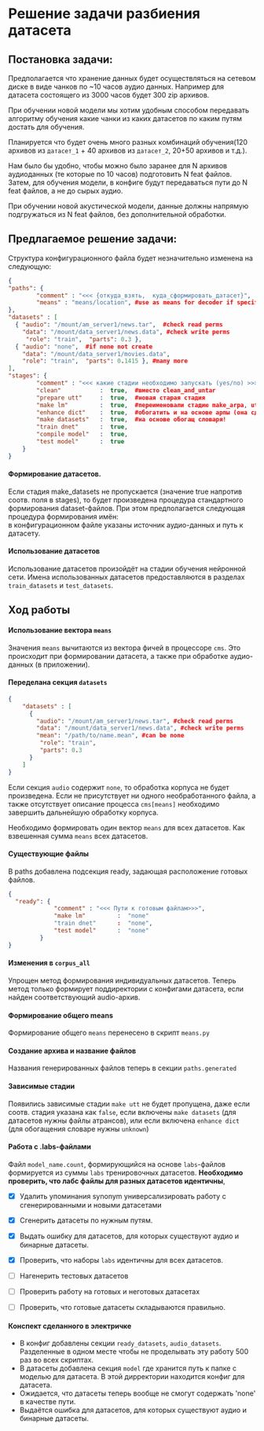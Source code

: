 # Решение задачи разбиения датасета

## Постановка задачи:

Предполагается что хранение данных будет осуществляться на сетевом диске в виде
чанков по ~10 часов аудио данных. Например для датасета состоящего из 3000 часов
будет 300 zip архивов.

При обучении новой модели мы хотим удобным способом передавать алгоритму обучения
какие чанки из каких датасетов по каким путям достать для обучения.

Планируется что будет очень много разных комбинаций обучения(120 архивов из
`датасет_1` + 40 архивов  из `датасет_2`,  20+50 архивов и т.д.).

Нам было бы удобно, чтобы можно было заранее для N архивов аудиоданных
(те которые по 10 часов) подготовить N feat файлов. Затем, для обучения модели,
в конфиге будут передаваться пути до  N feat файлов, а не до сырых аудио.

При обучении новой акустической модели, данные должны напрямую подгружаться
из N feat файлов, без дополнительной обработки.


## Предлагаемое решение задачи:

Структура конфигурационного файла будет незначительно изменена на следующую:
```json
{
"paths": {
        "comment" : "<<< {откуда_взять,  куда_сформировать_датасет}",
        "means" : "means/location", #use as means for decoder if specified
},
"datasets" : [
  { "audio": "/mount/am_server1/news.tar",  #check read perms
    "data": "/mount/data_server1/news.data", #check write perms
     "role": "train",  "parts": 0.3 },
  { "audio": "none",  #if none not create
    "data": "/mount/data_server1/movies.data",  
    "role": "train",  "parts": 0.1415 }, #many more
],
"stages": {
        "comment" : "<<< какие стадии необходимо запускать (yes/no) >>>",
        "clean"           :  true,  #вместо clean_and_untar
        "prepare utt"     :  true,  #новая старая стадия
        "make lm"         :  true,  #переименовали стадию make_arpa, utt участвует в обогащении.
        "enhance dict"    :  true,  #обогатить и на основе арпы (она сделает текстовичок)
        "make datasets"   :  true,  #на основе обогащ словаря!
        "train dnet"      :  true,
        "compile model"   :  true,
        "test model"      :  true
    }
}
```

#### Формирование датасетов.  
Если стадия make_datasets не пропускается (значение true напротив соотв. поля в stages),
то будет произведена процедура стандартного формирования dataset-файлов. При этом
предполагается следующая процедура формирования имён:  
в конфигурационном файле указаны источник аудио-данных и путь к датасету.   

#### Использование датасетов
Использование датасетов произойдёт на стадии обучения нейронной сети.
Имена использованных датасетов предоставляются в разделах `train_datasets` и
`test_datasets`.

## Ход работы

#### Использование вектора `means`
Значения `means` вычитаются из вектора фичей в процессоре `cms`. Это происходит
при формировании датасета, а также при обработке аудио-данных (в приложении).

#### Переделана секция `datasets`
```json
{
    "datasets" : [
      {
        "audio": "/mount/am_server1/news.tar", #check read perms
        "data": "/mount/data_server1/news.data", #check write perms
        "mean": "/path/to/name.mean", #can be none
         "role": "train",  
         "parts": 0.3
      }
    ]
}
```
Eсли секция `audio` содержит `none`, то обработка корпуса не будет произведена.
Если не присутствует ни одного необработанного файла, а также отсутствует описание
процесса `cms[means]` необходимо завершить дальнейшую обработку корпуса.

Необходимо формировать один вектор `means` для всех датасетов. Как взвешенная
сумма `means` всех датасетов.

#### Существующие файлы

В paths добавлена подсекция ready, задающая расположение готовых файлов.
```json
{
  "ready": {
             "comment" : "<<< Пути к готовым файлам>>>",
             "make lm"         :  "none"
             "train dnet"      :  "none",
             "test model"      :  "none"
         }
}
```


#### Изменения в `corpus_all`
Упрощен метод формирования индивидуальных датасетов. Теперь метод только
формирует поддиректории с конфигами датасета, если найден соответствующий
audio-архив.


#### Формирование общего means
Формирование общего `means` перенeсено в скрипт `means.py`

#### Создание архива и название файлов
Названия генерированных файлов теперь в секции `paths.generated`

#### Зависимые стадии
Появились зависимые стадии
`make utt` не будет пропущена, даже если соотв. стадия указана как `false`,
если включены `make datasets` (для датасетов нужны файлы атрансов),
или если включена `enhance dict` (для обогащения словаре нужны `unknown`)

#### Работа с .labs-файлами
Файл `model_name.count`, формирующийся на основе `labs`-файлов формируется из суммы
`labs` тренировочных датасетов.
**Необходимо проверить, что лабс файлы для разных датасетов идентичны**,  

 - [x] Удалить упоминания synonym универсализировать работу с сгенерированными и новыми датасетами  
 - [x] Сгенерить датасеты по нужным путям.  
 - [x] Выдать ошибку для датасетов, для которых существуют аудио и бинарные датасеты.
 - [x] Проверить, что наборы `labs` идентичны для всех датасетов.  
 - [ ] Нагенерить тестовых датасетов  
 - [ ] Проверить работу на готовых и неготовых датасетах  
 - [ ] Проверить, что готовые датасеты складываются правильно.  


#### Конспект сделанного в электричке
 - В конфиг добавлены секции `ready_datasets`, `audio_datasets`. Разделенные в одном
месте чтобы не проделывать эту работу 500 раз во всех скриптах.
 - В датасеты добавлена секция `model` где хранится путь к папке с моделью для датасета.
В этой дирректории находится конфиг для датасета.
 - Ожидается, что датасеты теперь вообще не смогут содержать 'none' в качестве пути.
 - Выдаётся ошибка для датасетов, для которых существуют аудио и бинарные датасеты.
